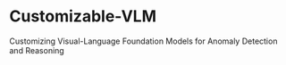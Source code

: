 # Customizable-VLM
Customizing Visual-Language Foundation Models for Anomaly Detection and Reasoning
